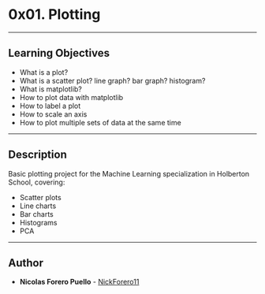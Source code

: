 # 0x01. Plotting

---

## Learning Objectives

* What is a plot?
* What is a scatter plot? line graph? bar graph? histogram?
* What is matplotlib?
* How to plot data with matplotlib
* How to label a plot
* How to scale an axis
* How to plot multiple sets of data at the same time

---

## Description

Basic plotting project for the Machine Learning specialization in Holberton School, covering:

* Scatter plots
* Line charts
* Bar charts
* Histograms
* PCA

---

## Author

* **Nicolas Forero Puello** - [NickForero11](https://github.com/NickForero11)
